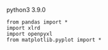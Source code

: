 python3 3.9.0
```
from pandas import *
import xlrd
import openpyxl
from matplotlib.pyplot import *
```
